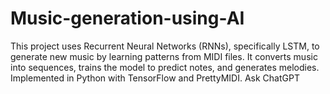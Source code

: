 # Music-generation-using-AI
This project uses Recurrent Neural Networks (RNNs), specifically LSTM, to generate new music by learning patterns from MIDI files. It converts music into sequences, trains the model to predict notes, and generates melodies. Implemented in Python with TensorFlow and PrettyMIDI.          Ask ChatGPT

